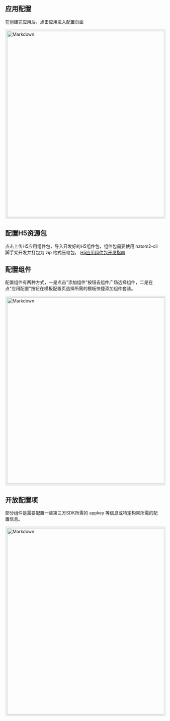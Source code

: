 ## 应用配置

在创建完应用后，点击应用进入配置页面

<div align="left">
  <img width="600px" src="https://infocloud-hatom.oss-cn-hangzhou.aliyuncs.com/hatom/doc/resource/AppBuild/images/app-dev-1.png" alt="Markdown" style="border:6px solid #eaecef"/>
</div>




## 配置H5资源包
点击上传H5应用组件包，导入开发好的H5组件包，组件包需要使用 hatom2-cli 脚手架开发并打包为 zip 格式压缩包。
[H5应用组件包开发指南](../H5Developer/H5-developer.md)


## 配置组件
配置组件有两种方式，一是点击"添加组件"按钮去组件广场选择组件，二是在点"应用配置"按钮在模板配置页选择所需的模板快捷添加组件套装。

<div align="left">
  <img width="600px" src="https://infocloud-hatom.oss-cn-hangzhou.aliyuncs.com/hatom/doc/resource/AppBuild/images/app-dev-2.png" alt="Markdown" style="border:6px solid #eaecef"/>
</div>




## 开放配置项
部分组件是需要配置一些第三方SDK所需的 appkey 等信息或特定构架所需的配置信息。

<div align="left">
  <img width="600px" src="https://infocloud-hatom.oss-cn-hangzhou.aliyuncs.com/hatom/doc/resource/AppBuild/images/app-dev-5.png" alt="Markdown" style="border:6px solid #eaecef"/>
</div>





